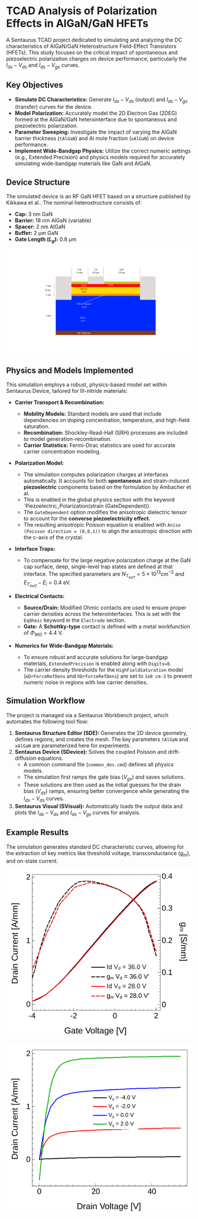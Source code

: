 # TCAD Analysis of Polarization Effects in AlGaN/GaN HFETs

A Sentaurus TCAD project dedicated to simulating and analyzing the DC characteristics of AlGaN/GaN Heterostructure Field-Effect Transistors (HFETs). This study focuses on the critical impact of spontaneous and piezoelectric polarization charges on device performance, particularly the $I_{ds}-V_{ds}$ and $I_{ds}-V_{gs}$ curves.

## Key Objectives
* **Simulate DC Characteristics:** Generate $I_{ds}-V_{ds}$ (output) and $I_{ds}-V_{gs}$ (transfer) curves for the device.
* **Model Polarization:** Accurately model the 2D Electron Gas (2DEG) formed at the AlGaN/GaN heterointerface due to spontaneous and piezoelectric polarization.
* **Parameter Sweeping:** Investigate the impact of varying the AlGaN barrier thickness (`tAlGaN`) and Al mole fraction (`xAlGaN`) on device performance.
* **Implement Wide-Bandgap Physics:** Utilize the correct numeric settings (e.g., Extended Precision) and physics models required for accurately simulating wide-bandgap materials like GaN and AlGaN.

## Device Structure
The simulated device is an RF GaN HFET based on a structure published by Kikkawa et al.. The nominal heterostructure consists of:

* **Cap:** 3 nm GaN 
* **Barrier:** 18 nm AlGaN (variable) 
* **Spacer:** 2 nm AlGaN 
* **Buffer:** 2 µm GaN 
* **Gate Length ($L_g$):** 0.8 µm


![Untitled design](pictures/Untitled%20design.png)


## Physics and Models Implemented
This simulation employs a robust, physics-based model set within Sentaurus Device, tailored for III-nitride materials:

* **Carrier Transport & Recombination:**
    * **Mobility Models:** Standard models are used that include dependencies on doping concentration, temperature, and high-field saturation.
    * **Recombination:** Shockley-Read-Hall (SRH) processes are included to model generation-recombination.
    * **Carrier Statistics:** Fermi-Dirac statistics are used for accurate carrier concentration modeling.

* **Polarization Model:**
    * The simulation computes polarization charges at interfaces automatically. It accounts for both **spontaneous** and strain-induced **piezoelectric** components based on the formulation by Ambacher et al.
    * This is enabled in the global physics section with the keyword `Piezoelectric_Polarization(strain (GateDependent)).
    * The `GateDependent` option modifies the anisotropic dielectric tensor to account for the **converse piezoelectricity effect**.
    * The resulting anisotropic Poisson equation is enabled with `Aniso (Poisson direction = (0,0,1))` to align the anisotropic direction with the c-axis of the crystal.

* **Interface Traps:**
    * To compensate for the large negative polarization charge at the GaN cap surface, deep, single-level trap states are defined at that interface. The specified parameters are $N_{T_{surt}} = 5 \times 10^{13} \text{cm}^{-2}$ and $E_{T_{ourf}}-E_{i}=0.4$ eV.

* **Electrical Contacts:**
    * **Source/Drain:** Modified Ohmic contacts are used to ensure proper carrier densities across the heterointerfaces. This is set with the `EqOhmic` keyword in the `Electrode` section.
    * **Gate:** A **Schottky-type** contact is defined with a metal workfunction of $\Phi_{MG} = 4.4$ V.

* **Numerics for Wide-Bandgap Materials:**
    * To ensure robust and accurate solutions for large-bandgap materials, `ExtendedPrecision` is enabled along with `Digits=8`.
    * The carrier density thresholds for the `HighFieldSaturation` model (`eDrForceRefDens` and `hDrForceRefDens`) are set to `1e8 cm-3` to prevent numeric noise in regions with low carrier densities.

## Simulation Workflow
The project is managed via a Sentaurus Workbench project, which automates the following tool flow:

1.  **Sentaurus Structure Editor (SDE):** Generates the 2D device geometry, defines regions, and creates the mesh. The key parameters `tAlGaN` and `xAlGaN` are parameterized here for experiments.
2.  **Sentaurus Device (SDevice):** Solves the coupled Poisson and drift-diffusion equations.
    * A common command file (`common_des.cmd`) defines all physics models.
    * The simulation first ramps the gate bias ($V_{gs}$) and saves solutions.
    * These solutions are then used as the initial guesses for the drain bias ($V_{ds}$) ramps, ensuring better convergence while generating the $I_{ds}-V_{ds}$ curves.
3.  **Sentaurus Visual (SVisual):** Automatically loads the output data and plots the $I_{ds}-V_{ds}$ and $I_{ds}-V_{gs}$ curves for analysis.

## Example Results
The simulation generates standard DC characteristic curves, allowing for the extraction of key metrics like threshold voltage, transconductance ($g_m$), and on-state current.


![output_graph_2](pictures/output_graph_2.png)

![output_graph_1](pictures/output_graph_1.png)

